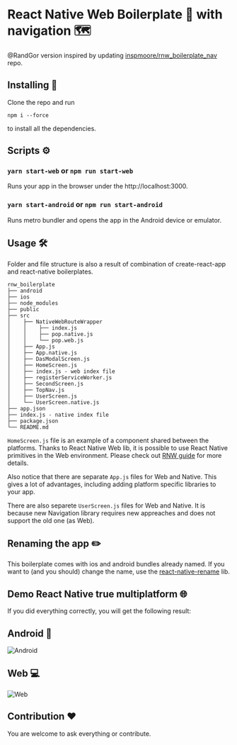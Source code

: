 # React Native Web Boilerplate 🥘 with navigation 🗺

@RandGor version inspired by updating [inspmoore/rnw_boilerplate_nav](https://github.com/inspmoore/rnw_boilerplate_nav) repo.

## Installing 🔩

Clone the repo and run

```
npm i --force
```

to install all the dependencies.

## Scripts ️️️⚙️

### `yarn start-web` or `npm run start-web`

Runs your app in the browser under the http://localhost:3000.

### `yarn start-android` or `npm run start-android`

Runs metro bundler and opens the app in the Android device or emulator.

## Usage 🛠

Folder and file structure is also a result of combination of create-react-app and react-native boilerplates.

```
rnw_boilerplate
├── android
├── ios
├── node_modules
├── public
├── src
│    ├── NativeWebRouteWrapper
│    │    ├── index.js
│    │    ├── pop.native.js
│    │    └── pop.web.js
│    ├── App.js
│    ├── App.native.js
│    ├── DasModalScreen.js
│    ├── HomeScreen.js
│    ├── index.js - web index file
│    ├── registerServiceWorker.js
│    ├── SecondScreen.js
│    ├── TopNav.js
│    ├── UserScreen.js
│    └── UserScreen.native.js
├── app.json
├── index.js - native index file
├── package.json
└── README.md
```

`HomeScreen.js` file is an example of a component shared between the platforms. Thanks to React Native Web lib, it is possible to use React Native primitives in the Web environment. Please check out [RNW guide](https://github.com/necolas/react-native-web) for more details.

Also notice that there are separate `App.js` files for Web and Native. This gives a lot of advantages, including adding platform specific libraries to your app.

There are also separete `UserScreen.js` files for Web and Native. It is because new Navigation library requires new appreaches and does not support the old one (as Web).

## Renaming the app ✏️

This boilerplate comes with ios and android bundles already named. If you want to (and you should) change the name, use the [react-native-rename](https://github.com/junedomingo/react-native-rename) lib.

## Demo React Native true multiplatform 🌐

If you did everything correctly, you will get the following result:

## Android 📱
![Android](https://i.imgur.com/Ln6rBzl.png)

## Web 💻
![Web](https://i.imgur.com/fRRp1P9.png)

## Contribution ❤️

You are welcome to ask everything or contribute.